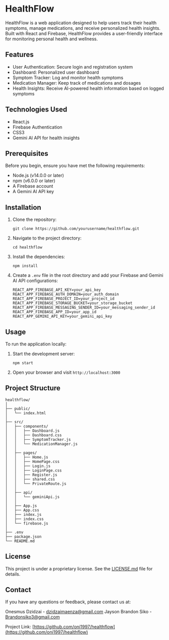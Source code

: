 # HealthFlow

HealthFlow is a web application designed to help users track their health symptoms, manage medications, and receive personalized health insights. Built with React and Firebase, HealthFlow provides a user-friendly interface for monitoring personal health and wellness.

## Features

- User Authentication: Secure login and registration system
- Dashboard: Personalized user dashboard
- Symptom Tracker: Log and monitor health symptoms
- Medication Manager: Keep track of medications and dosages
- Health Insights: Receive AI-powered health information based on logged symptoms

## Technologies Used

- React.js
- Firebase Authentication
- CSS3
- Gemini AI API for health insights

## Prerequisites

Before you begin, ensure you have met the following requirements:

- Node.js (v14.0.0 or later)
- npm (v6.0.0 or later)
- A Firebase account
- A Gemini AI API key

## Installation

1. Clone the repository:
   ```
   git clone https://github.com/yourusername/healthflow.git
   ```

2. Navigate to the project directory:
   ```
   cd healthflow
   ```

3. Install the dependencies:
   ```
   npm install
   ```

4. Create a `.env` file in the root directory and add your Firebase and Gemini AI API configurations:
   ```
   REACT_APP_FIREBASE_API_KEY=your_api_key
   REACT_APP_FIREBASE_AUTH_DOMAIN=your_auth_domain
   REACT_APP_FIREBASE_PROJECT_ID=your_project_id
   REACT_APP_FIREBASE_STORAGE_BUCKET=your_storage_bucket
   REACT_APP_FIREBASE_MESSAGING_SENDER_ID=your_messaging_sender_id
   REACT_APP_FIREBASE_APP_ID=your_app_id
   REACT_APP_GEMINI_API_KEY=your_gemini_api_key
   ```

## Usage

To run the application locally:

1. Start the development server:
   ```
   npm start
   ```

2. Open your browser and visit `http://localhost:3000`

## Project Structure

```
healthflow/
│
├── public/
│   └── index.html
│
├── src/
│   ├── components/
│   │   ├── Dashboard.js
│   │   ├── Dashboard.css
│   │   ├── SymptomTracker.js
│   │   └── MedicationManager.js
│   │
│   ├── pages/
│   │   ├── Home.js
│   │   ├── HomePage.css
│   │   ├── Login.js
│   │   ├── LoginPage.css
│   │   ├── Register.js
│   │   ├── shared.css
│   │   └── PrivateRoute.js
│   │
│   ├── api/
│   │   └── geminiApi.js
│   │
│   ├── App.js
│   ├── App.css
│   ├── index.js
│   ├── index.css
│   └── firebase.js
│
├── .env
├── package.json
└── README.md
```

## License

This project is under a proprietary license. See the [LICENSE.md](LICENSE.md) file for details.

## Contact

If you have any questions or feedback, please contact us at:

Onesmus Dzidzai - dzidzaimaenza@gmail.com
Jayson Brandon Siko - Brandonsiko3@gmail.com

Project Link: [https://github.com/oni1997/healthflow](https://github.com/oni1997/healthflow)